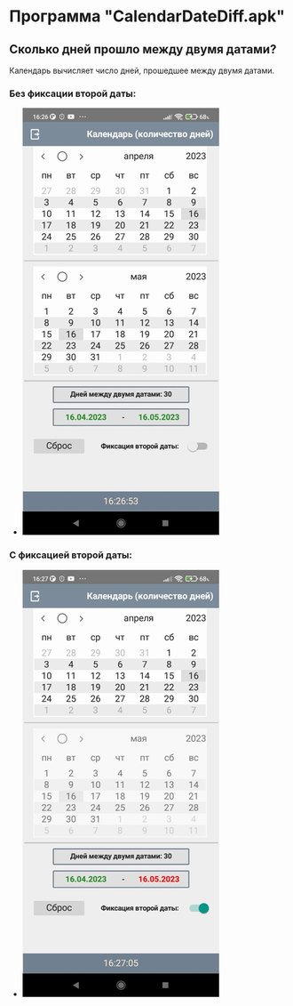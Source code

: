 # Программа "CalendarDateDiff.apk"
##  Сколько дней прошло между двумя датами?

Календарь вычисляет число дней, прошедшее между двумя датами.

### Без фиксации второй даты:
+ ![Вид игры](/images/Screenshot_1.jpg)

### С фиксацией второй даты:
+ ![Одна из задач](/images/Screenshot_2.jpg)

